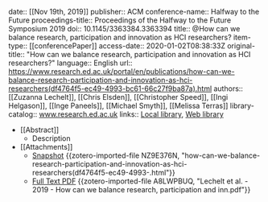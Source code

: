 date:: [[Nov 19th, 2019]]
publisher:: ACM
conference-name:: Halfway to the Future
proceedings-title:: Proceedings of the Halfway to the Future Symposium 2019
doi:: 10.1145/3363384.3363394
title:: @How can we balance research, participation and innovation as HCI researchers?
item-type:: [[conferencePaper]]
access-date:: 2020-01-02T08:38:33Z
original-title:: "How can we balance research, participation and innovation as HCI researchers?"
language:: English
url:: https://www.research.ed.ac.uk/portal/en/publications/how-can-we-balance-research-participation-and-innovation-as-hci-researchers(df4764f5-ec49-4993-bc61-66c27f9ba87a).html
authors:: [[Zuzanna Lechelt]], [[Chris Elsden]], [[Christopher Speed]], [[Ingi Helgason]], [[Inge Paneels]], [[Michael Smyth]], [[Melissa Terras]]
library-catalog:: www.research.ed.ac.uk
links:: [Local library](zotero://select/groups/2386895/items/6Q8BDYRH), [Web library](https://www.zotero.org/groups/2386895/items/6Q8BDYRH)

- [[Abstract]]
	- Description
- [[Attachments]]
	- [Snapshot](https://www.research.ed.ac.uk/portal/en/publications/how-can-we-balance-research-participation-and-innovation-as-hci-researchers(df4764f5-ec49-4993-bc61-66c27f9ba87a).html) {{zotero-imported-file NZ9E376N, "how-can-we-balance-research-participation-and-innovation-as-hci-researchers(df4764f5-ec49-4993-.html"}}
	- [Full Text PDF](https://www.research.ed.ac.uk/portal/files/114896839/Final_How_can_we_balance_research_participation_and_innovation_as_HCI_researchers_.pdf) {{zotero-imported-file A8LWPBUQ, "Lechelt et al. - 2019 - How can we balance research, participation and inn.pdf"}}